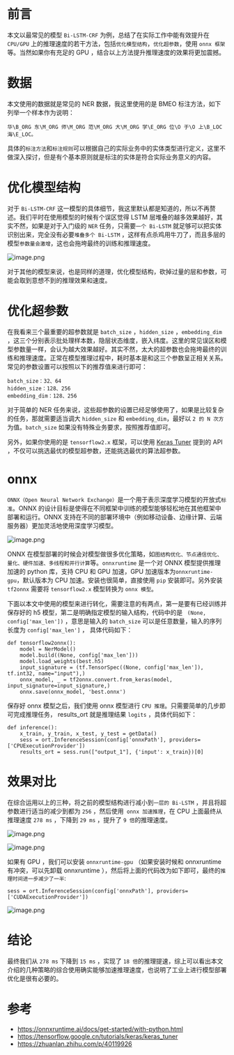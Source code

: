 # 前言

本文以最常见的模型 `Bi-LSTM-CRF` 为例，总结了在实际工作中能有效提升在 `CPU/GPU` 上的推理速度的若干方法，包括`优化模型结构`，`优化超参数`，使用 `onnx 框架`等。当然如果你有充足的 GPU ，结合以上方法提升推理速度的效果将更加震撼。

# 数据

本文使用的数据就是常见的 NER 数据，我这里使用的是 BMEO 标注方法，如下列举一个样本作为说明：

    华\B_ORG 东\M_ORG 师\M_ORG 范\M_ORG 大\M_ORG 学\E_ORG 位\O 于\O 上\B_LOC 海\E_LOC。

具体的`标注方法`和`标注规则`可以根据自己的实际业务中的实体类型进行定义，这里不做深入探讨，但是有个基本原则就是标注的实体是符合实际业务意义的内容。

# 优化模型结构

对于 `Bi-LSTM-CRF` 这一模型的具体细节，我这里默认都是知道的，所以不再赘述。我们平时在使用模型的时候有个误区觉得 LSTM 层堆叠的越多效果越好，其实不然，如果是对于入门级的 `NER` 任务，只需要`一个 Bi-LSTM` 就足够可以把实体识别出来，完全没有必要`堆叠多个 Bi-LSTM` ，这样有点杀鸡用牛刀了，而且多层的模型`参数量会激增`，这也会拖垮最终的训练和推理速度。


![image.png](https://p3-juejin.byteimg.com/tos-cn-i-k3u1fbpfcp/f7d5299fb0804667970d304d01c6a8b1~tplv-k3u1fbpfcp-jj-mark:0:0:0:0:q75.image#?w=660&h=272&s=128681&e=png&b=fbf7f6)

对于其他的模型来说，也是同样的道理，优化模型结构，砍掉过量的层和参数，可能会取到意想不到的推理效果和速度。
    
# 优化超参数    

在我看来三个最重要的超参数就是 `batch_size` ，`hidden_size` ，`embedding_dim` ，这三个分别表示批处理样本数，隐层状态维度，嵌入纬度。这里的常见误区和模型参数量一样，会认为越大效果越好。其实不然，太大的超参数也会拖垮最终的训练和推理速度。正常在模型推理过程中，耗时基本是和这三个参数呈正相关关系。常见的参数设置可以按照以下的推荐值来进行即可：

    batch_size：32、64
    hidden_size：128、256
    embedding_dim：128、256

对于简单的 NER 任务来说，这些超参数的设置已经足够使用了，如果是比较复杂的任务，那就需要适当调大 `hidden_size` 和 `embedding_dim`，最好以 `2 的 N 次方`为值。`batch_size` 如果没有特殊业务要求，按照推荐值即可。

另外，如果你使用的是 `tensorflow2.x` 框架，可以使用 [Keras Tuner](https://tensorflow.google.cn/tutorials/keras/keras_tuner) 提到的 API ，不仅可以挑选最优的模型超参数，还能挑选最优的算法超参数。

# onnx 

`ONNX（Open Neural Network Exchange）`是一个用于表示深度学习模型的开放式`标准`。ONNX 的设计目标是使得在不同框架中训练的模型能够轻松地在其他框架中部署和运行。ONNX 支持在不同的部署环境中（例如移动设备、边缘计算、云端服务器）更加灵活地使用深度学习模型。


![image.png](https://p1-juejin.byteimg.com/tos-cn-i-k3u1fbpfcp/21b10d4e131f41f296b667bb77e9647e~tplv-k3u1fbpfcp-jj-mark:0:0:0:0:q75.image#?w=1728&h=682&s=599319&e=png&b=fcfcfc)

 ONNX 在模型部署的时候会对模型做很多优化策略，如`图结构优化、节点通信优化、量化、硬件加速、多线程和并行计算`等。`onnxruntime` 是一个对 ONNX 模型提供推理加速的 python 库，支持 CPU 和 GPU 加速，GPU 加速版本为`onnxruntime-gpu`，默认版本为 CPU 加速。安装也很简单，直接使用 `pip` 安装即可。另外安装 `tf2onnx` 需要将 `tensorflow2.x` 模型转换为 `onnx 模型`。


下面以本文中使用的模型来进行转化，需要注意的有两点，第一是要有已经训练并保存好的 h5 模型，第二是明确指定模型的输入结构，代码中的是 ` (None, config['max_len'])` ，意思是输入的 `batch_size` 可以是任意数量，输入的序列长度为 `config['max_len']` ， 具体代码如下：

```
def tensorflow2onnx():
    model = NerModel()
    model.build((None, config['max_len']))
    model.load_weights(best.h5)
    input_signature = (tf.TensorSpec((None, config['max_len']), tf.int32, name="input"),)
    onnx_model, _ = tf2onnx.convert.from_keras(model, input_signature=input_signature,)
    onnx.save(onnx_model, 'best.onnx')
```

保存好 onnx 模型之后，我们使用 onnx 模型进行 `CPU 推理`。只需要简单的几步即可完成推理任务， results_ort 就是推理结果 `logits` ，具体代码如下：


```
def inference():
    x_train, y_train, x_test, y_test = getData()
    sess = ort.InferenceSession(config['onnxPath'], providers=['CPUExecutionProvider'])   
    results_ort = sess.run(["output_1"], {'input': x_train})[0]
```

# 效果对比

在综合运用以上的三种，将之前的模型结构进行减小到`一层的 Bi-LSTM` ，并且将超参数进行适当的减少到都为 `256` ，然后使用` onnx 加速推理`，在 CPU 上面最终从推理速度 `278 ms` ，下降到 `29 ms` ，提升了 `9 倍`的推理速度。


![image.png](https://p9-juejin.byteimg.com/tos-cn-i-k3u1fbpfcp/e17e8f9a8b27440e8f1260d6a560a96b~tplv-k3u1fbpfcp-jj-mark:0:0:0:0:q75.image#?w=393&h=254&s=14262&e=png&b=fefefe)


![image.png](https://p3-juejin.byteimg.com/tos-cn-i-k3u1fbpfcp/305fd24fb7b54d85b3b3ec7b6561ed25~tplv-k3u1fbpfcp-jj-mark:0:0:0:0:q75.image#?w=396&h=258&s=14783&e=png&b=fefefe)

如果有 GPU ，我们可以安装 `onnxruntime-gpu` （如果安装时候和 onnxruntime 有冲突，可以先卸载 onnxruntime ），然后将上面的代码改为如下即可，最终的`推理时间进一步减少了一半`:

    sess = ort.InferenceSession(config['onnxPath'], providers=['CUDAExecutionProvider'])

 

![image.png](https://p6-juejin.byteimg.com/tos-cn-i-k3u1fbpfcp/87b76dd763214b94b9cacc601b4381d3~tplv-k3u1fbpfcp-jj-mark:0:0:0:0:q75.image#?w=395&h=214&s=13044&e=png&b=fefefe)

# 结论

最终我们从 `278 ms` 下降到 `15 ms` ，实现了 `18 倍`的推理提速，综上可以看出本文介绍的几种策略的综合使用确实能够加速推理速度，也说明了工业上进行模型部署优化是很有必要的。


# 参考
- https://onnxruntime.ai/docs/get-started/with-python.html
- https://tensorflow.google.cn/tutorials/keras/keras_tuner
- https://zhuanlan.zhihu.com/p/40119926
